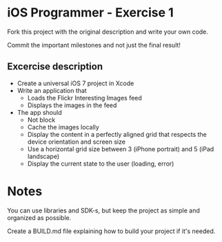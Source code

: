 # iOS Programmer - Exercise 1

Fork this project with the original description and write your own code.

Commit the important milestones and not just the final result!

## Excercise description

* Create a universal iOS 7 project in Xcode
* Write an application that
	* Loads the Flickr Interesting Images feed
	* Displays the images in the feed
* The app should
	* Not block
	* Cache the images locally
	* Display the content in a perfectly aligned grid that respects the device orientation and screen size
	* Use a horizontal grid size between 3 (iPhone portrait) and 5 (iPad landscape)
	* Display the current state to the user (loading, error)

# Notes

You can use libraries and SDK-s, but keep the project as simple and organized as possible.

Create a BUILD.md file explaining how to build your project if it's needed.
